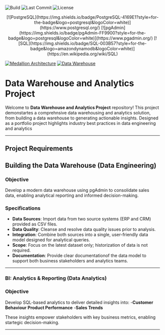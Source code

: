 ![Build](https://github.com/nirajpatil02/sql-data-warehouse-project/actions/workflows/sql-check.yml/badge.svg)
![Last Commit](https://img.shields.io/github/last-commit/nirajpatil02/sql-data-warehouse-project)
![License](https://img.shields.io/github/license/nirajpatil02/sql-data-warehouse-project)

<p align="center">
  <!-- Core Technologies -->
  [![PostgreSQL](https://img.shields.io/badge/PostgreSQL-4169E1?style=for-the-badge&logo=postgresql&logoColor=white)](https://www.postgresql.org/)
  [![pgAdmin](https://img.shields.io/badge/pgAdmin-FF9900?style=for-the-badge&logo=postgresql&logoColor=white)](https://www.pgadmin.org/)
  [![SQL](https://img.shields.io/badge/SQL-003B57?style=for-the-badge&logo=amazondynamodb&logoColor=white)](https://en.wikipedia.org/wiki/SQL)
  
  <!-- Architecture -->
  [![Medallion Architecture](https://img.shields.io/badge/Architecture-Medallion_Bronze_Silver_Gold-00758F?style=for-the-badge)](https://www.databricks.com/glossary/medallion-architecture)
  [![Data Warehouse](https://img.shields.io/badge/Data_Warehouse-Intel_Approach-0071C5?style=for-the-badge)](https://en.wikipedia.org/wiki/Data_warehouse)
</p>

# Data Warehouse and Analytics Project

Welcome to **Data Warehouse and Analytics Project** repository!
This project demonstartes a comprehnsive data warehousing and analytics solution, from building a data warehouse to generating actionable insights. Designed as a portfolio project highlights industry best practices in data engineering and analytics

---

## Project Requirements

## Building the Data Warehouse (Data Engineering)

### Objective
Develop a modern data warehouse using pgAdmin to consolidate sales data, enabling analytical reporting and informed decision-making.

### Specifications
- **Data Sources**: Import data from two source systems (ERP and CRM) provided as CSV files.
- **Data Quality**: Cleanse and resolve data quality issues prior to analysis.
- **Integration**: Combine both sources into a single, user-friendly data model designed for analytical queries.
- **Scope**: Focus on the latest dataset only; historization of data is not required.
- **Documentation**: Provide clear documentationof the data model to support both business stakeholders and analytics teams.

---

### BI: Analytics & Reporting (Data Analytics)

### Objective
Develop SQL-based analytics to deliver detailed insights into:
-**Customer Behaviour**
**Product Performance**
-**Sales Trends**

These insights empower stakeholders with key business metrics, enabling startegic decision-making.

---


